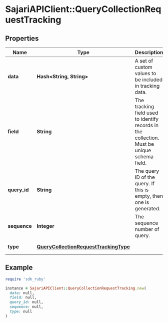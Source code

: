 # SajariAPIClient::QueryCollectionRequestTracking

## Properties

| Name | Type | Description | Notes |
| ---- | ---- | ----------- | ----- |
| **data** | **Hash&lt;String, String&gt;** | A set of custom values to be included in tracking data. | [optional] |
| **field** | **String** | The tracking field used to identify records in the collection.  Must be unique schema field. | [optional] |
| **query_id** | **String** | The query ID of the query. If this is empty, then one is generated. | [optional] |
| **sequence** | **Integer** | The sequence number of query. | [optional] |
| **type** | [**QueryCollectionRequestTrackingType**](QueryCollectionRequestTrackingType.md) |  | [optional][default to &#39;TYPE_UNSPECIFIED&#39;] |

## Example

```ruby
require 'sdk_ruby'

instance = SajariAPIClient::QueryCollectionRequestTracking.new(
  data: null,
  field: null,
  query_id: null,
  sequence: null,
  type: null
)
```

